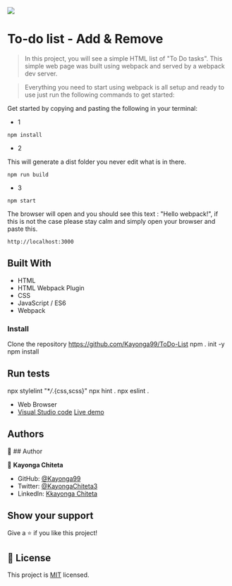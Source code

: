 ![](https://img.shields.io/badge/Microverse-blueviolet)


# To-do list - Add & Remove

> In this project, you will see a simple HTML list of "To Do tasks". This simple web page was built using webpack and served by a webpack dev server.

> Everything you need to start using webpack is all setup and ready to use just run the following commands to get started:

Get started by copying and pasting the following in your terminal: 

- 1
```
npm install
```

- 2

 This will generate a dist folder you never edit what is in there.
```
npm run build
```


- 3

```
npm start
```
The browser will open and you should see this text : "Hello webpack!", if this is not the case please stay calm and simply open your browser and paste this.
```
http://localhost:3000
```

## Built With

- HTML
- HTML Webpack Plugin
- CSS
- JavaScript / ES6
- Webpack

### Install

Clone the repository
https://github.com/Kayonga99/ToDo-List
npm . init -y
npm install

## Run tests

npx stylelint "\*_/_.{css,scss}"
npx hint .
npx eslint .

- Web Browser
- [Visual Studio code](https://code.visualstudio.com/)
[Live demo]()
## Authors

👤 ## Author

👤 **Kayonga Chiteta**

- GitHub: [@Kayonga99](https://github.com/Kayonga99)
- Twitter: [@KayongaChiteta3](https://twitter.com/KayongaChiteta3?t=gfILCjmltzGRZOx6FZ8-nQ&s=08)
- LinkedIn: [Kkayonga Chiteta](https://www.linkedin.com/in/kayonga-chiteta-776949227)

## Show your support

Give a ⭐️ if you like this project!

## 📝 License

This project is [MIT](./MIT.md) licensed.

